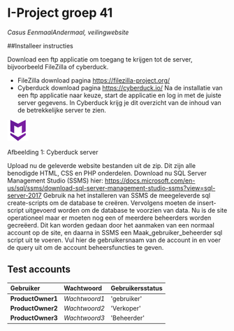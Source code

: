 # I-Project groep 41

*Casus EenmaalAndermaal, veilingwebsite*

##Installeer instructies

Download een ftp applicatie om toegang te krijgen tot de server, bijvoorbeeld FileZilla of cyberduck.
-	FileZilla download pagina https://filezilla-project.org/
-	Cyberduck download pagina https://cyberduck.io/
Na de installatie van een ftp applicatie naar keuze, start de applicatie en log in met de juiste server gegevens.
In Cyberduck krijg je dit overzicht van de inhoud van de betrekkelijke server te zien.
 
![alt text](https://github.com/adam-p/markdown-here/raw/master/src/common/images/icon48.png "Logo Title Text 1")

Afbeelding 1: Cyberduck server

Upload nu de geleverde website bestanden uit de zip. Dit zijn alle benodigde HTML, CSS en PHP onderdelen. Download nu SQL Server Management Studio (SSMS) hier:  https://docs.microsoft.com/en-us/sql/ssms/download-sql-server-management-studio-ssms?view=sql-server-2017
Gebruik na het installeren van SSMS de meegeleverde sql create-scripts om de database te creëren. Vervolgens moeten de insert-script uitgevoerd worden om de database te voorzien van data.
Nu is de site operationeel maar er moeten nog een of meerdere beheerders worden gecreëerd. Dit kan worden gedaan door het aanmaken van een normaal account op de site, en daarna in SSMS een Maak_gebruiker_beheerder sql script uit te voeren. Vul hier de gebruikersnaam van de account in en voer de query uit om de account beheersfuncties te geven.





## Test accounts					
| Gebruiker         | Wachtwoord    | Gebruikersstatus |
| :-----------------|:--------------| :----------------|
| **ProductOwner1** | *Wachtwoord1* | 'gebruiker'      |
| **ProductOwner2** | *Wachtwoord2* | 'Verkoper'       |
| **ProductOwner3** | *Wachtwoord3* | 'Beheerder'      |

